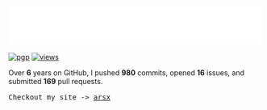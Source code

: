 <img src="assets/greet.svg" alt=":wave:" />

[![pgp](https://img.shields.io/badge/pgp-2DF3B19C5ECD583A-313131?style=flat&labelColor=545454&color=313131)](https://github.com/aarsxx.gpg)  [![views](https://komarev.com/ghpvc/?username=aarsxx&style=flat&color=313131&label=views&abbreviated=true)](https://github.com/aarsxx) 

Over **6** years on GitHub, I pushed  **980** commits, opened  **16** issues, and submitted  **169** pull requests.

<samp>Checkout my site -> <a href="https://arsx.xyz">arsx</a></samp>
